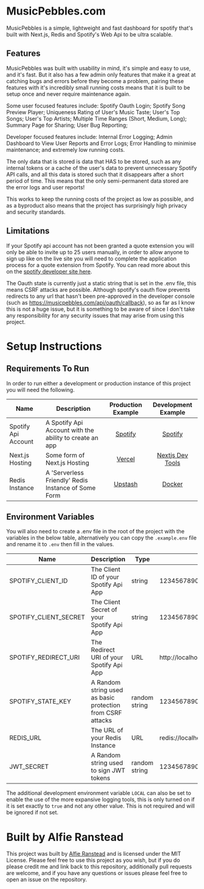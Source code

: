 # MusicPebbles.com

MusicPebbles is a simple, lightweight and fast dashboard for spotify that's built with Next.js, Redis and Spotify's Web
Api to be ultra scalable.

## Features

MusicPebbles was built with usability in mind, it's simple and easy to use, and it's fast. But it also has a few admin
only features that make it a great at catching bugs and errors before they become a problem, pairing these features with
it's incredibly small running costs means that it is built to be setup once and never require maintenance again.

Some user focused features include: Spotify Oauth Login; Spotify Song Preview Player; Uniqueness Rating of User's
Music Taste; User's Top Songs; User's Top Artists; Multiple Time Ranges (Short, Medium, Long); Summary Page for Sharing;
User Bug Reporting;

Developer focused features include: Internal Error Logging; Admin Dashboard to View User Reports and Error Logs; Error
Handling to minimise maintenance; and extremely low running costs.

The only data that is stored is data that HAS to be stored, such as any internal tokens or a cache of the user's data to
prevent unnecessary Spotify API calls, and all this data is stored such that it disappears after a short period of time.
This means that the only semi-permanent data stored are the error logs and user reports!

This works to keep the running costs of the project as low as possible, and as a byproduct also means that the project
has surprisingly high privacy and security standards.

## Limitations

If your Spotify api account has not been granted a quote extension you will only be able to invite up to 25 users
manually, in order to allow anyone to sign up like on the live site you will need to complete the application process
for a quote extension from Spotify. You can read more about this on
the [spotify developer site here](https://developer.spotify.com/documentation/web-api/concepts/quota-modes).

The Oauth state is currently just a static string that is set in the .env file, this means CSRF attacks are possible.
Although spotify's oauth flow prevents redirects to any url that hasn't been pre-approved in the developer console (such
as https://musicpebbles.com/api/oauth/callback), so as far as I know this is not a huge issue, but it is something to be
aware of since I don't take any responsibility for any security issues that may arise from using this project.

# Setup Instructions

## Requirements To Run

In order to run either a development or production instance of this project you will need the following.

| Name                | Description                                             |            Production Example             |                      Development Example                       |
|---------------------|---------------------------------------------------------|:-----------------------------------------:|:--------------------------------------------------------------:|
| Spotify Api Account | A Spotify Api Account with the ability to create an app | [Spotify](https://developer.spotify.com/) |           [Spotify](https://developer.spotify.com/)            |
| Next.js Hosting     | Some form of Next.js Hosting                            |     [Vercel](https://vercel.com/home)     |            [Nextjs Dev Tools](https://nextjs.org/)             |
| Redis Instance      | A 'Serverless Friendly' Redis Instance of Some Form     |      [Upstash](https://upstash.com/)      |               [Docker](https://www.docker.com/)                |         

## Environment Variables

You will also need to create a .env file in the root of the project with the variables in the below table, alternatively
you can copy the `.example.env` file and rename it to `.env` then fill in the values.

| Name                  | Description                                                | Type          | Example                                  |
|-----------------------|------------------------------------------------------------|---------------|------------------------------------------|
| SPOTIFY_CLIENT_ID     | The Client ID of your Spotify Api App                      | string        | 1234567890abcdef                         |
| SPOTIFY_CLIENT_SECRET | The Client Secret of your Spotify Api App                  | string        | 1234567890abcdef                         |
| SPOTIFY_REDIRECT_URI  | The Redirect URI of your Spotify Api App                   | URL           | http://localhost:3000/api/oauth/callback |
| SPOTIFY_STATE_KEY     | A Random string used as basic protection from CSRF attacks | random string | 1234567890abcdef                         |
| REDIS_URL             | The URL of your Redis Instance                             | URL           | redis://localhost:6379                   |
| JWT_SECRET            | A Random string used to sign JWT tokens                    | random string | 1234567890abcdef                         |

The additional development environment variable `LOCAL` can also be set to enable the use of the more expansive logging
tools, this is only turned on if it is set exactly to `true` and not any other value. This is not required and will be
ignored if not set.


# Built by Alfie Ranstead
This project was built by [Alfie Ranstead](https://alfieranstead.com) and is licensed under the MIT License.
Please feel free to use this project as you wish, but if you do please credit me and link back to this repository,
additionally pull requests are welcome, and if you have any questions or issues please feel free to open an issue on the repository.